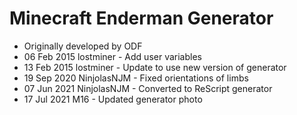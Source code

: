 # Minecraft Enderman Generator

- Originally developed by ODF
- 06 Feb 2015 lostminer - Add user variables
- 13 Feb 2015 lostminer - Update to use new version of generator
- 19 Sep 2020 NinjolasNJM - Fixed orientations of limbs
- 07 Jun 2021 NinjolasNJM - Converted to ReScript generator
- 17 Jul 2021 M16 - Updated generator photo
